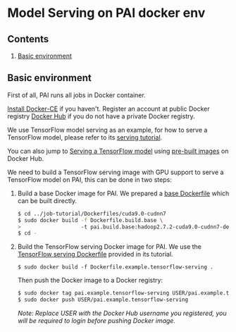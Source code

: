 # Model Serving on PAI docker env

## Contents

1. [Basic environment](#basic-environment)

## Basic environment

First of all, PAI runs all jobs in Docker container.

[Install Docker-CE](https://docs.docker.com/install/linux/docker-ce/ubuntu/) if you haven't. Register an account at public Docker registry [Docker Hub](https://hub.docker.com/) if you do not have a private Docker registry.

We use TensorFlow model serving as an example, for how to serve a TensorFlow model, please refer to its [serving tutorial](https://www.tensorflow.org/serving/serving_basic).

You can also jump to [Serving a TensorFlow model](#serving-a-tensorflow-model) using [pre-built images](https://hub.docker.com/r/openpai/pai.example.tensorflow-serving/) on Docker Hub.

We need to build a TensorFlow serving image with GPU support to serve a TensorFlow model on PAI, this can be done in two steps:

1. Build a base Docker image for PAI. We prepared a [base Dockerfile](../../job-tutorial/Dockerfiles/cuda9.0-cudnn7/Dockerfile.build.base) which can be built directly.

    ```bash
    $ cd ../job-tutorial/Dockerfiles/cuda9.0-cudnn7
    $ sudo docker build -f Dockerfile.build.base \
    >                   -t pai.build.base:hadoop2.7.2-cuda9.0-cudnn7-devel-ubuntu16.04 .
    $ cd -
    ```

2. Build the TensorFlow serving Docker image for PAI. We use the [TensorFlow serving Dockerfile](./Dockerfile.example.tensorflow-serving) provided in its tutorial.

    ```
    $ sudo docker build -f Dockerfile.example.tensorflow-serving .
    ```

    Then push the Docker image to a Docker registry:

    ```bash
    $ sudo docker tag pai.example.tensorflow-serving USER/pai.example.tensorflow-serving
    $ sudo docker push USER/pai.example.tensorflow-serving
    ```
    *Note: Replace USER with the Docker Hub username you registered, you will be required to login before pushing Docker image.*

